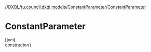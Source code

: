 //[DXQL](../../../index.md)/[ru.council.dxql.models](../index.md)/[ConstantParameter](index.md)/[ConstantParameter](-constant-parameter.md)

# ConstantParameter

[jvm]\
constructor()
